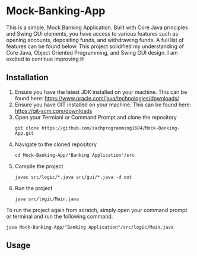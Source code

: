 # Mock-Banking-App
This is a simple, Mock Banking Application. Built with Core Java principles and Swing GUI elements, you have access to various features such as opening accounts, depositing funds, and withdrawing funds. A full list of features can be found below. This project solidified my understanding of Core Java, Object Oriented Programming, and Swing GUI design. I am excited to continue improving it!

## Installation
1. Ensure you have the latest JDK installed on your machine. This can be found here: https://www.oracle.com/java/technologies/downloads/
2. Ensure you have GIT installed on your machine. This can be found here: https://git-scm.com/downloads
3. Open your Termianl or Command Prompt and clone the repository
   ```
   git clone https://github.com/zachprogramming1684/Mock-Banking-App.git
   ```
4. Navigate to the cloned repository
   ```
   cd Mock-Banking-App/"Banking Application"/src
   ```
5. Compile the project
   ```
   javac src/logic/*.java src/gui/*.java -d out
   ```
6. Run the project
   ```
   java src/logic/Main.java
   ```
To run the project again from scratch, simply open your command prompt or terminal and run the following command.
```
java Mock-Banking-App/"Banking Application"/src/logic/Main.java
```

## Usage
